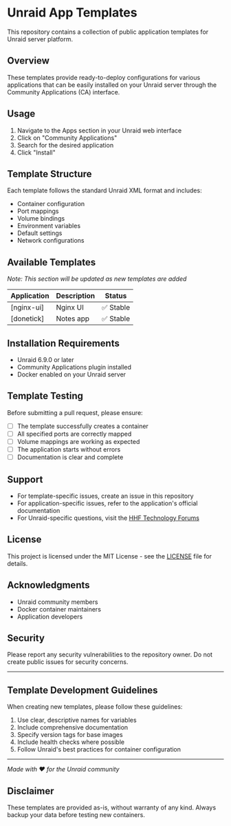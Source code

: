 # Unraid App Templates

This repository contains a collection of public application templates for Unraid server platform.

## Overview

These templates provide ready-to-deploy configurations for various applications that can be easily installed on your Unraid server through the Community Applications (CA) interface.

## Usage

1. Navigate to the Apps section in your Unraid web interface
2. Click on "Community Applications"
3. Search for the desired application
4. Click "Install"

## Template Structure

Each template follows the standard Unraid XML format and includes:

- Container configuration
- Port mappings
- Volume bindings
- Environment variables
- Default settings
- Network configurations

## Available Templates

*Note: This section will be updated as new templates are added*

| Application | Description | Status |
|-------------|-------------|---------|
| [nginx-ui] | Nginx UI | ✅ Stable |
| [donetick] | Notes app | ✅ Stable |

## Installation Requirements

- Unraid 6.9.0 or later
- Community Applications plugin installed
- Docker enabled on your Unraid server

## Template Testing

Before submitting a pull request, please ensure:

- [ ] The template successfully creates a container
- [ ] All specified ports are correctly mapped
- [ ] Volume mappings are working as expected
- [ ] The application starts without errors
- [ ] Documentation is clear and complete

## Support

- For template-specific issues, create an issue in this repository
- For application-specific issues, refer to the application's official documentation
- For Unraid-specific questions, visit the [HHF Technology Forums](https://forum.hhf.technology/)

## License

This project is licensed under the MIT License - see the [LICENSE](LICENSE) file for details.

## Acknowledgments

- Unraid community members
- Docker container maintainers
- Application developers

## Security

Please report any security vulnerabilities to the repository owner. Do not create public issues for security concerns.

---

## Template Development Guidelines

When creating new templates, please follow these guidelines:

1. Use clear, descriptive names for variables
2. Include comprehensive documentation
3. Specify version tags for base images
4. Include health checks where possible
5. Follow Unraid's best practices for container configuration

---

*Made with ❤️ for the Unraid community*

## Disclaimer

These templates are provided as-is, without warranty of any kind. Always backup your data before testing new containers.
